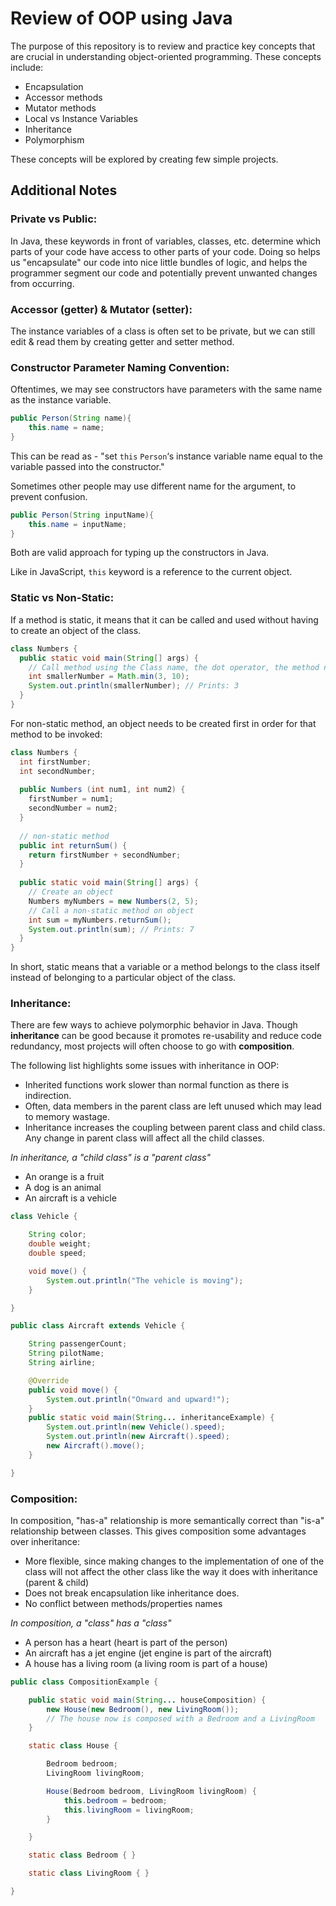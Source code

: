 # Review of OOP using Java

The purpose of this repository is to review and 
practice key concepts that are crucial in understanding
object-oriented programming. These concepts include:

- Encapsulation
- Accessor methods
- Mutator methods
- Local vs Instance Variables
- Inheritance
- Polymorphism

These concepts will be explored by creating few
simple projects.

## Additional Notes

### Private vs Public:
In Java, these keywords in front of variables, classes,
etc. determine which parts of your code have access to
other parts of your code. Doing so helps us "encapsulate" 
our code into nice little bundles of logic, and helps
the programmer segment our code and potentially prevent
unwanted changes from occurring.

### Accessor (getter) & Mutator (setter):
The instance variables of a class is often set to be 
private, but we can still edit & read them by creating 
getter and setter method.

### Constructor Parameter Naming Convention:
Oftentimes, we may see constructors have parameters
with the same name as the instance variable.
```java
public Person(String name){
    this.name = name;
}
```
This can be read as - "set `this` `Person`‘s instance 
variable name equal to the variable passed into the 
constructor."

Sometimes other people may use different name for the 
argument, to prevent confusion. 
```java
public Person(String inputName){
    this.name = inputName;
}
```
Both are valid approach for typing up the constructors
in Java.

Like in JavaScript, `this` keyword is a reference 
to the current object.

### Static vs Non-Static:
If a method is static, it means that it can be called
and used without having to create an object of the class.

```java
class Numbers {
  public static void main(String[] args) {
    // Call method using the Class name, the dot operator, the method name, and arguments
    int smallerNumber = Math.min(3, 10);
    System.out.println(smallerNumber); // Prints: 3
  }
}
```
For non-static method, an object needs to be created first
in order for that method to be invoked:

```java
class Numbers {
  int firstNumber;
  int secondNumber;
 
  public Numbers (int num1, int num2) {
    firstNumber = num1;
    secondNumber = num2;
  }
 
  // non-static method
  public int returnSum() {
    return firstNumber + secondNumber;
  }
 
  public static void main(String[] args) {
    // Create an object
    Numbers myNumbers = new Numbers(2, 5);
    // Call a non-static method on object
    int sum = myNumbers.returnSum();
    System.out.println(sum); // Prints: 7
  }
}
```

In short, static means that a variable or a method 
belongs to the class itself instead of belonging to a 
particular object of the class.

### Inheritance:

There are few ways to achieve polymorphic behavior
in Java. Though **inheritance** can be good because it 
promotes re-usability and reduce code redundancy, most
projects will often choose to go with **composition**.

The following list highlights some issues with 
inheritance in OOP:

- Inherited functions work slower than normal function 
as there is indirection.
- Often, data members in the parent class are left 
unused which may lead to memory wastage.
- Inheritance increases the coupling between parent
class and child class. Any change in parent class will
affect all the child classes.

_In inheritance, a "child class" is a "parent class"_

- An orange is a fruit
- A dog is an animal
- An aircraft is a vehicle

```java
class Vehicle {

    String color;
    double weight;
    double speed;

    void move() {
        System.out.println("The vehicle is moving");
    }

}

public class Aircraft extends Vehicle {

    String passengerCount;
    String pilotName;
    String airline;

    @Override
    public void move() {
        System.out.println("Onward and upward!");
    }
    public static void main(String... inheritanceExample) {
        System.out.println(new Vehicle().speed);
        System.out.println(new Aircraft().speed);
        new Aircraft().move();
    }

}
``` 

### Composition:
In composition, "has-a" relationship is more 
semantically correct than "is-a" relationship between
classes. This gives composition some advantages over 
inheritance:

- More flexible, since making changes to the 
implementation of one of the class will not affect the
other class like the way it does with inheritance 
(parent & child)
- Does not break encapsulation like inheritance does.
- No conflict between methods/properties names

_In composition, a "class" has a "class"_

- A person has a heart (heart is part of the person)
- An aircraft has a jet engine (jet engine is part of the aircraft)
- A house has a living room (a living room is part of a house)

```java
public class CompositionExample {

    public static void main(String... houseComposition) {
        new House(new Bedroom(), new LivingRoom());
        // The house now is composed with a Bedroom and a LivingRoom
    }

    static class House {

        Bedroom bedroom;
        LivingRoom livingRoom;

        House(Bedroom bedroom, LivingRoom livingRoom) {
            this.bedroom = bedroom;
            this.livingRoom = livingRoom;
        }

    }

    static class Bedroom { }

    static class LivingRoom { }

}
```